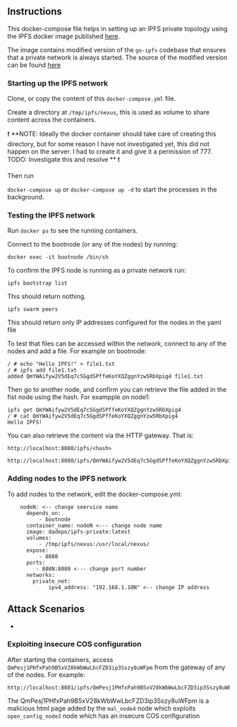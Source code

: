 ## Instructions

This docker-compose file helps in setting up an IPFS private topology using the IPFS docker image published [here](https://hub.docker.com/repository/docker/dadepo/ipfs-private). 

The image contains modified version of the `go-ipfs` codebase that ensures that a private network is always started. 
The source of the modified version can be found [here](https://github.com/dadepo/go-ipfs/tree/private-from-master)


### Starting up the IPFS network

Clone, or copy the content of this `docker-compose.yml` file. 

Create a directory at `/tmp/ipfs/nexus`, this is used as volume to share content across the containers.

:exclamation:
**NOTE: Ideally the docker container should take care of creating this directory, but for some reason I have not investigated yet, this did not happen on the server. I had to create it and give it a permission of 777.
TODO: Investigate this and resolve
**
:exclamation:

Then run

`docker-compose up` or `docker-compose up -d` to start the processes in the background.


### Testing the IPFS network

Run `docker ps` to see the running containers.

Connect to the bootnode (or any of the nodes) by running:

`docker exec -it bootnode /bin/sh`

To confirm the IPFS node is running as a private network run:

`ipfs bootstrap list` 

This should return nothing.

`ipfs swarm peers`

This should return only IP addresses configured for the nodes in the yaml file 

To test that files can be accessed within the network, connect to any of the nodes and add a file. For example on bootnode:

```
/ # echo "Hello IPFS!" > file1.txt
/ # ipfs add file1.txt
added QmYWAifyw2V5dEq7c5GgdSPffeKoYXQZggnYzw5RbXpig4 file1.txt
```

Then go to another node, and confirm you can retrieve the file added in the fist node using the hash. For exampple on node1:

```
ipfs get QmYWAifyw2V5dEq7c5GgdSPffeKoYXQZggnYzw5RbXpig4
/ # cat QmYWAifyw2V5dEq7c5GgdSPffeKoYXQZggnYzw5RbXpig4
Hello IPFS!
```

You can also retrieve the content via the HTTP gateway. That is:

```
http://localhost:8080/ipfs/<hash>

http://localhost:8080/ipfs/QmYWAifyw2V5dEq7c5GgdSPffeKoYXQZggnYzw5RbXpig4
```

### Adding nodes to the IPFS network

To add nodes to the network, edit the docker-compose.yml:

```
    nodeN: <-- change seervice name
      depends_on:
          - bootnode
      container_name: nodeN <--- change node name
      image: dadepo/ipfs-private:latest
      volumes:
          - /tmp/ipfs/nexus:/usr/local/nexus/
      expose:
          - 8080
      ports:
         - 808N:8080 <--- change port number 
      networks:
        private_net:
             ipv4_address: "192.168.1.10N" <-- change IP address
 ```

## Attack Scenarios
-

### Exploiting insecure COS configuration

After starting the containers, access `QmPesj1PHfxPah9B5xV28kWbWwLbcFZD3ip3Sszy8uWFpm` from the gateway of any of the nodes. For example:

```
http://localhost:8081/ipfs/QmPesj1PHfxPah9B5xV28kWbWwLbcFZD3ip3Sszy8uWFpm
```

The QmPesj1PHfxPah9B5xV28kWbWwLbcFZD3ip3Sszy8uWFpm is a malicious html page added by the `mal_node4` node which exploits `open_config_node3` node which has an insecure COS configuration

